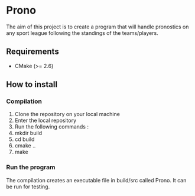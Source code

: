 # Prono

The aim of this project is to create a program that will handle pronostics on any sport league following the standings of the teams/players.


## Requirements

* CMake (>= 2.6)


## How to install

### Compilation

1. Clone the repository on your local machine
2. Enter the local repository
3. Run the following commands :
  1. mkdir build
  2. cd build
  3. cmake ..
  4. make

### Run the program

The compilation creates an executable file in build/src called Prono. It can be run for testing.
